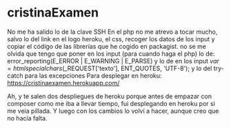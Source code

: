 # cristinaExamen
No me ha salido lo de la clave SSH
En el php no me atrevo a tocar mucho, salvo lo del link en el logo heroku, el css, recoger los datos de los input y copiar el código de las librerías que he cogido en packagist.
no se me olvida que tengo que poner en los input (para cuando haga el php) lo de: error_reporting(E_ERROR | E_WARNING | E_PARSE) y lo de en los input
$var=htmlspecialchars($_REQUEST['texto'], ENT_QUOTES, 'UTF-8'); y lo del try-catch para las excepciones
Para desplegar en heroku: https://cristinaexamen.herokuapp.com/

Ah, y te salen dos despliegues de heroku porque antes de empazar con composer como me iba a llevar tiempo, fui desplegando en heroku por si me veía pillada. Y luego con los cambios lo volví a hacer, aunque creo que no hacía falta.
